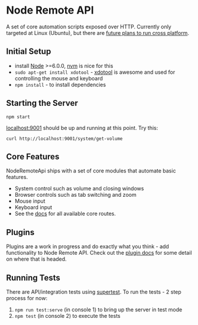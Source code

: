Node Remote API
===========

A set of core automation scripts exposed over HTTP. Currently only targeted at Linux (Ubuntu),
but there are [future plans to run cross platform](docs/cross-platform.md).

## Initial Setup

- install [Node](https://nodejs.org/) >=6.0.0, [nvm](https://github.com/creationix/nvm) is nice for this
- `sudo apt-get install xdotool` - [xdotool](https://github.com/jordansissel/xdotool) is awesome and used for controlling the mouse and keyboard
- `npm install` - to install dependencies

## Starting the Server

```
npm start
```

[localhost:9001](http://localhost:9001) should be up and running at this point. Try this:

```
curl http://localhost:9001/system/get-volume
```

## Core Features

NodeRemoteApi ships with a set of core modules that automate basic features.

- System control such as volume and closing windows
- Browser controls such as tab switching and zoom
- Mouse input
- Keyboard input
- See the [docs](docs/api-routes.md) for all available core routes.

## Plugins

Plugins are a work in progress and do exactly what you think - add functionality to Node Remote API.
Check out the [plugin docs](docs/plugins.md) for some detail on where that is headed.

## Running Tests

There are API/integration tests using [supertest](https://github.com/visionmedia/supertest).
To run the tests - 2 step process for now:

1. `npm run test:serve` (in console 1) to bring up the server in test mode
1. `npm test` (in console 2) to execute the tests
